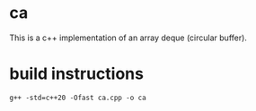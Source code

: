 # ca
This is a c++ implementation of an array deque (circular buffer).

# build instructions
    g++ -std=c++20 -Ofast ca.cpp -o ca
